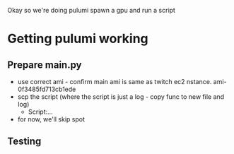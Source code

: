 Okay so we're doing pulumi
spawn a gpu and run a script

# Getting pulumi working

## Prepare __main__.py
* use correct ami - confirm main ami is same as twitch ec2 nstance. ami-0f3485fd713cb1ede
* scp the script (where the script is just a log - copy func to new file and log)
  * Script:...
* for now, we'll skip spot

## Testing


